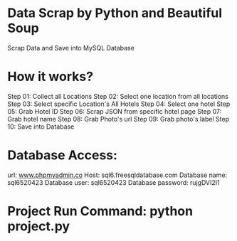 # Data Scrap by Python and Beautiful Soup
Scrap Data and Save into MySQL Database

# How it works?

Step 01: Collect all Locations
Step 02: Select one location from all locations
Step 03: Select specific Location's All Hotels 
Step 04: Select one hotel
Step 05: Grab Hotel ID 
Step 06: Scrap JSON from specific hotel page
Step 07: Grab hotel name 
Step 08: Grab Photo's url 
Step 09: Grab photo's label
Step 10: Save into Database 

# Database Access: 
url: www.phpmyadmin.co
Host: sql6.freesqldatabase.com
Database name: sql6520423
Database user: sql6520423
Database password: rujgDVI2I1

# Project Run Command: python project.py
